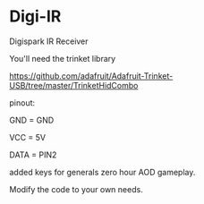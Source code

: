 # Digi-IR
Digispark IR Receiver

You'll need the trinket library

https://github.com/adafruit/Adafruit-Trinket-USB/tree/master/TrinketHidCombo


pinout:

GND = GND

VCC = 5V

DATA = PIN2

added keys for generals zero hour AOD gameplay.

Modify the code to your own needs.
